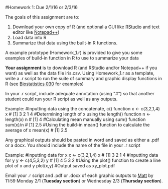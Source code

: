 #Homework 1: Due 2/1/16 or 2/3/16

The goals of this assignment are to:

1. Download your own copy of [R](https://www.r-project.org) (and optional a GUI like [RStudio](http://www.rstudio.com) and text editor like [Notepad++](https://notepad-plus-plus.org/))
2. Load data into R
3. Summarize that data using the built-in R functions.

A example prototype (Homework_1.r) is provided to give you some examples of build-in function in R to use to summarize your data

**Your assignment** is to download R (and RStudio and/or Notepad++ if you want) as well as the data file iris.csv. Using Homework_1.r as a template, write a .r script to run the suite of summary and graphic display functions in R (see [Biostatistics 030](http://biotoolbox.binghamton.edu/Biostatistics/2014%20Biostatistics%20Zar/Biostatistics%20Worksheets%20pdf/030-2010%20Biostatistics.pdf) for examples)

In your .r script, include adequate annotation (using "#") so that another student could run your R script as well as any outputs. 

Example:
    #Inputting data using the concatenate, c() function
    x <- c(3,2,1,4)
    x
    # [1] 3 2 1 4
    #Determining length of x using the length() function
    n <- length(x)
    n
    # [1] 4
    #Calculating mean manually using sum() function
    sum(x)/n
    # [1] 2.5
    #Using the build-in mean() function to calculate the average of x
    mean(x)
    # [1] 2.5

Any graphical outputs should be pasted in word and saved as either a .pdf or a docx. You should include the name of the file in your .r script 

Example:
    #Inputting data for x
    x <- c(3,2,1,4)
    x
    # [1] 3 2 1 4
    #Inputting data for y
    y <- c(4,5,3,2)
    y
    # [1] 4 5 3 2
    #Using the plot() function to create a line  plot of x and y
    plot(x,y)
    #Output saved as xy_plot.pdf

Email your .r script and .pdf or .docx of each graphic outputs to [Matt](mlundqu1@binghamton.edu) by 11:59 Monday 2/1 (**Tuesday section**) or Wednesday 2/3 (**Thursday section**).
